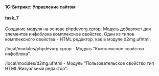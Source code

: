 #### 1С-Битрикс: Управление сайтом
#### task_7

Создание модуля на основе phpdevorg.cprop.
Модуль добавляет для элементов инфоблока комплексное свойство.
Один из типов комплексного свойства - HTML редактор, как в модуле d2mg.ufhtml.


/local/modules/phpdevorg.cprop - Модуль "Комплексное свойство инфоблока".

/local/modules/d2mg.ufhtml - Модуль "Пользовательское свойcтво тип HTML/Визуальный редактор".
